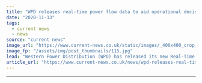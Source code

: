 ```yaml
---
title: "WPD releases real-time power flow data to aid operational decisions as it increases digitalisation"
date: "2020-11-13"
tags: 
  - current news
  - news
source: "current news"
image_url: "https://www.current-news.co.uk/static/images/_400x400_crop_center-center/Remote-transmission-lines-image-pxhere-NC.jpg"
image_fp: "/assets/img/post_thumbnails/115.jpg"
lead: "​Western Power Distribution (WPD) has released its new Real-Time Power Flow Data Access as it looks to ramp up its digitalisation programme."
article_url: "https://www.current-news.co.uk/news/wpd-releases-real-time-power-flow-data-to-aid-operational-decisions-as-it-increases-digitalisation?utm_source=rss-feeds&utm_medium=rss&utm_campaign=rss"
---
```


---
